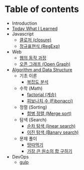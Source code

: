# Table of contents

* Introduction
* [Today What I Learned](today-what-i-learned.md)
* Javascript
  * [클로저 \(closure\)](javascript/closure.md)
  * [정규표현식 \(RegExp\)](javascript/regexp.md)
* Web
  * [웹의 동작 과정](web/undefined.md)
  * [오픈 그래프 \(Open Graph\)](web/open-graph.md)
* [Algorithm and Data Structure](algorithm-and-data-structure/README.md)
  * 기초 이론
    * [복잡도 분석](algorithm-and-data-structure/undefined/undefined.md)
  * 수학 \(Math\)
    * [factorial \(계승\)](algorithm-and-data-structure/math/factorial.md)
    * [피보나치 수 \(Fibonacci\)](algorithm-and-data-structure/math/fibonacci.md)
  * 정렬 \(Sorting\)
    * [합병 정렬 \(Merge sort\)](algorithm-and-data-structure/sorting/merge-sort.md)
  * 탐색 \(Search\)
    * [순차 탐색 \(linear search\)](algorithm-and-data-structure/search/linear-search.md)
    * [이진 탐색 \(Banary search\)](algorithm-and-data-structure/search/banary-search.md)
  * 문제 풀이
    * [땅따먹기](algorithm-and-data-structure/undefined-1/undefined.md)
    * [가장 큰 원소의 합 구하기](algorithm-and-data-structure/undefined-1/undefined-1.md)
* DevOps
  * [gulp](devops/gulp.md)

